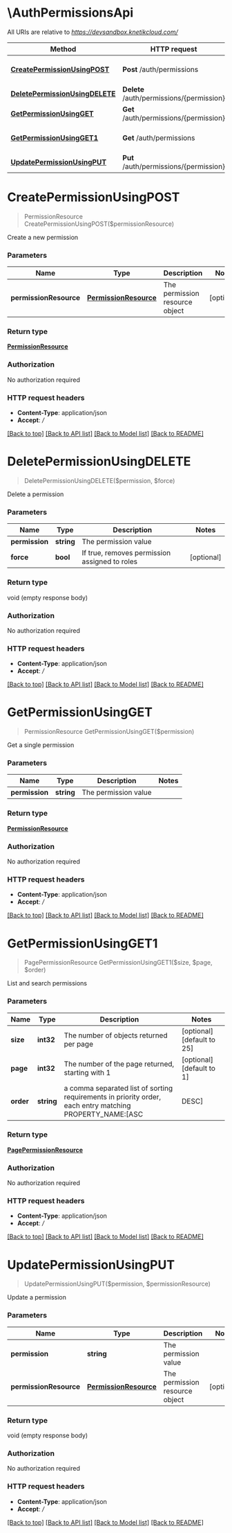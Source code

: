 # \AuthPermissionsApi

All URIs are relative to *https://devsandbox.knetikcloud.com/*

Method | HTTP request | Description
------------- | ------------- | -------------
[**CreatePermissionUsingPOST**](AuthPermissionsApi.md#CreatePermissionUsingPOST) | **Post** /auth/permissions | Create a new permission
[**DeletePermissionUsingDELETE**](AuthPermissionsApi.md#DeletePermissionUsingDELETE) | **Delete** /auth/permissions/{permission} | Delete a permission
[**GetPermissionUsingGET**](AuthPermissionsApi.md#GetPermissionUsingGET) | **Get** /auth/permissions/{permission} | Get a single permission
[**GetPermissionUsingGET1**](AuthPermissionsApi.md#GetPermissionUsingGET1) | **Get** /auth/permissions | List and search permissions
[**UpdatePermissionUsingPUT**](AuthPermissionsApi.md#UpdatePermissionUsingPUT) | **Put** /auth/permissions/{permission} | Update a permission


# **CreatePermissionUsingPOST**
> PermissionResource CreatePermissionUsingPOST($permissionResource)

Create a new permission


### Parameters

Name | Type | Description  | Notes
------------- | ------------- | ------------- | -------------
 **permissionResource** | [**PermissionResource**](PermissionResource.md)| The permission resource object | [optional] 

### Return type

[**PermissionResource**](PermissionResource.md)

### Authorization

No authorization required

### HTTP request headers

 - **Content-Type**: application/json
 - **Accept**: */*

[[Back to top]](#) [[Back to API list]](../README.md#documentation-for-api-endpoints) [[Back to Model list]](../README.md#documentation-for-models) [[Back to README]](../README.md)

# **DeletePermissionUsingDELETE**
> DeletePermissionUsingDELETE($permission, $force)

Delete a permission


### Parameters

Name | Type | Description  | Notes
------------- | ------------- | ------------- | -------------
 **permission** | **string**| The permission value | 
 **force** | **bool**| If true, removes permission assigned to roles | [optional] 

### Return type

void (empty response body)

### Authorization

No authorization required

### HTTP request headers

 - **Content-Type**: application/json
 - **Accept**: */*

[[Back to top]](#) [[Back to API list]](../README.md#documentation-for-api-endpoints) [[Back to Model list]](../README.md#documentation-for-models) [[Back to README]](../README.md)

# **GetPermissionUsingGET**
> PermissionResource GetPermissionUsingGET($permission)

Get a single permission


### Parameters

Name | Type | Description  | Notes
------------- | ------------- | ------------- | -------------
 **permission** | **string**| The permission value | 

### Return type

[**PermissionResource**](PermissionResource.md)

### Authorization

No authorization required

### HTTP request headers

 - **Content-Type**: application/json
 - **Accept**: */*

[[Back to top]](#) [[Back to API list]](../README.md#documentation-for-api-endpoints) [[Back to Model list]](../README.md#documentation-for-models) [[Back to README]](../README.md)

# **GetPermissionUsingGET1**
> PagePermissionResource GetPermissionUsingGET1($size, $page, $order)

List and search permissions


### Parameters

Name | Type | Description  | Notes
------------- | ------------- | ------------- | -------------
 **size** | **int32**| The number of objects returned per page | [optional] [default to 25]
 **page** | **int32**| The number of the page returned, starting with 1 | [optional] [default to 1]
 **order** | **string**| a comma separated list of sorting requirements in priority order, each entry matching PROPERTY_NAME:[ASC|DESC] | [optional] [default to 1]

### Return type

[**PagePermissionResource**](Page«PermissionResource».md)

### Authorization

No authorization required

### HTTP request headers

 - **Content-Type**: application/json
 - **Accept**: */*

[[Back to top]](#) [[Back to API list]](../README.md#documentation-for-api-endpoints) [[Back to Model list]](../README.md#documentation-for-models) [[Back to README]](../README.md)

# **UpdatePermissionUsingPUT**
> UpdatePermissionUsingPUT($permission, $permissionResource)

Update a permission


### Parameters

Name | Type | Description  | Notes
------------- | ------------- | ------------- | -------------
 **permission** | **string**| The permission value | 
 **permissionResource** | [**PermissionResource**](PermissionResource.md)| The permission resource object | [optional] 

### Return type

void (empty response body)

### Authorization

No authorization required

### HTTP request headers

 - **Content-Type**: application/json
 - **Accept**: */*

[[Back to top]](#) [[Back to API list]](../README.md#documentation-for-api-endpoints) [[Back to Model list]](../README.md#documentation-for-models) [[Back to README]](../README.md)

